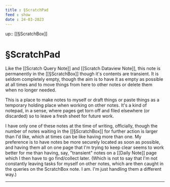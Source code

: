```yaml
---
title : §ScratchPad
feed : show
date : 24-03-2023
---
```

up:: [[§ScratchBox]]
# §ScratchPad

Like the [[Scratch Query Note]] and [[Scratch Dataview Note]], this note is permanently in the [[§ScratchBox]] though it's contents are transient. It is seldom completely empty, though the aim is to have it as empty as possible at all times and to move things from here to other notes or delete them when no longer needed.

This is a place to make notes to myself or draft things or paste things as a temporary holding place when working on other notes. It's a kind of notepad, in a sense, where pages get torn off and filed elsewhere (or discarded) so to leave a fresh sheet for future work. 

I have only one of these notes at the time of writing, officially, though the number of notes waiting in the [[§ScratchBox]] for further action is larger than I'd like, which at times can be like having more than one. My preference is to have notes be more securely located as soon as possible, and having them all on one page that I'm trying to keep clear seems to work better for me than having, say, "transient" notes on a [[Daily Note]] page which I then have to go find/collect later. (Which is not to say that I'm not constantly leaving tasks for myself on other notes, which are then caught in the queries on the ScratchBox note. I am. I'm just handling them a different way.)

---
